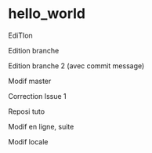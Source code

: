 # hello_world

EdiTIon

Edition branche

Edition branche 2 (avec commit message)

Modif master

Correction Issue 1

Reposi tuto

Modif en ligne, suite

Modif locale